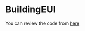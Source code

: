 # BuildingEUI
You can review the code from [here](https://github.com/karimothman6/BuildingEUI/blob/master/Data%20Analysis%20%26%20Machine%20Learning.ipynb)
